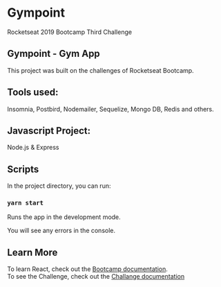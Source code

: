 # Gympoint
Rocketseat 2019 Bootcamp Third Challenge

## Gympoint - Gym App

This project was built on the challenges of Rocketseat Bootcamp.

## Tools used:
  
 Insomnia, Postbird, Nodemailer, Sequelize, Mongo DB, Redis and others.
  
 ## Javascript Project:
 
 Node.js & Express

## Scripts

In the project directory, you can run:

### `yarn start`

Runs the app in the development mode.<br />

You will see any errors in the console.

## Learn More

To learn React, check out the [Bootcamp documentation](https://rocketseat.com.br).<br />
To see the Challenge, check out the [Challange documentation](https://github.com/Rocketseat/bootcamp-gostack-desafio-03/blob/master/README.md#desafio-03-continuando-aplica%C3%A7%C3%A3o)
